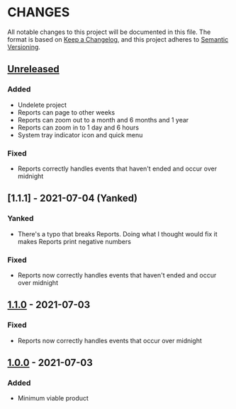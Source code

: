 # CHANGES

All notable changes to this project will be documented in this file. The format is based on [Keep a Changelog](https://keepachangelog.com/en/1.0.0/), and this project adheres to [Semantic Versioning](https://semver.org/spec/v2.0.0.html).

## [Unreleased]
### Added
+ Undelete project
+ Reports can page to other weeks
+ Reports can zoom out to a month and 6 months and 1 year
+ Reports can zoom in to 1 day and 6 hours
+ System tray indicator icon and quick menu

### Fixed
+ Reports correctly handles events that haven't ended and occur over midnight

## [1.1.1] - 2021-07-04 (Yanked)
### Yanked
+ There's a typo that breaks Reports. Doing what I thought would fix it makes Reports print negative numbers

### Fixed
+ Reports now correctly handles events that haven't ended and occur over midnight

## [1.1.0] - 2021-07-03
### Fixed
+ Reports now correctly handles events that occur over midnight

## [1.0.0] - 2021-07-03
### Added
+ Minimum viable product

[Unreleased]: https://github.com/jkoop/joes-time-tracker/compare/v1.1.0...HEAD
[1.1.0]: https://github.com/jkoop/joes-time-tracker/releases/tag/v1.1.0
[1.0.0]: https://github.com/jkoop/joes-time-tracker/releases/tag/v1.0.0
